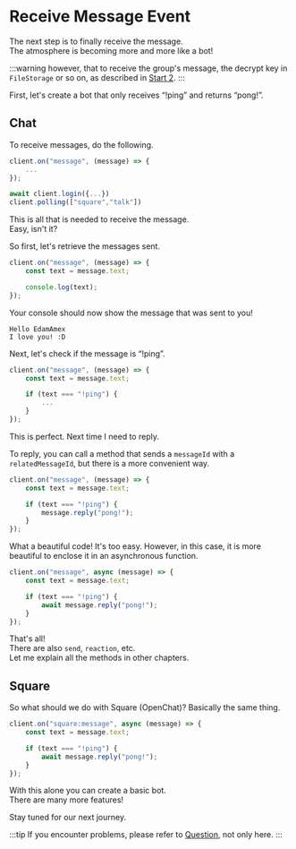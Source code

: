 # Receive Message Event

The next step is to finally receive the message.\
The atmosphere is becoming more and more like a bot!

:::warning
however, that to receive the group's message, the decrypt key
in `FileStorage` or so on, as described in [Start 2](/docs/start-2). 
:::

First, let's create a bot that only receives “!ping” and returns “pong!”.

## Chat

To receive messages, do the following.

```ts
client.on("message", (message) => {
    ...
});

await client.login({...})
client.polling(["square","talk"])
```

This is all that is needed to receive the message.\
Easy, isn't it?

So first, let's retrieve the messages sent.

```ts
client.on("message", (message) => {
    const text = message.text;

    console.log(text);
});
```

Your console should now show the message that was sent to you!

```console
Hello EdamAmex
I love you! :D
```

Next, let's check if the message is “!ping”.

```ts
client.on("message", (message) => {
    const text = message.text;

    if (text === "!ping") {
        ...
    }
});
```

This is perfect. Next time I need to reply.

To reply, you can call a method that sends a `messageId` with a
`relatedMessageId`, but there is a more convenient way.

```ts
client.on("message", (message) => {
    const text = message.text;

    if (text === "!ping") {
        message.reply("pong!");
    }
});
```

What a beautiful code! It's too easy. However, in this case, it is more
beautiful to enclose it in an asynchronous function.

```ts
client.on("message", async (message) => {
    const text = message.text;

    if (text === "!ping") {
        await message.reply("pong!");
    }
});
```

That's all!\
There are also `send`, `reaction`, etc.\
Let me explain all the methods in other chapters.

## Square

So what should we do with Square (OpenChat)? Basically the same thing.

```ts
client.on("square:message", async (message) => {
    const text = message.text;

    if (text === "!ping") {
        await message.reply("pong!");
    }
});
```

With this alone you can create a basic bot.\
There are many more features!

Stay tuned for our next journey.

:::tip
If you encounter problems, please refer to [Question](/docs/question),
not only here.
:::
